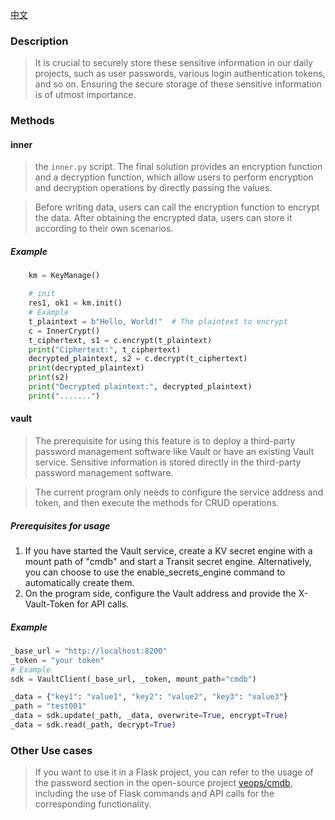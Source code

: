 [中文](README.md)
### Description
> It is crucial to securely store these sensitive information in our daily projects, 
> such as user passwords, various login authentication tokens, and so on. Ensuring 
> the secure storage of these sensitive information is of utmost importance.

### Methods
#### inner
> the `inner.py` script. The final solution provides an encryption function and 
> a decryption function, which allow users to perform encryption and decryption 
> operations by directly passing the values. 

> Before writing data, users can call the encryption function to encrypt the data. 
> After obtaining the encrypted data, users can store it according to their own scenarios.

##### Example
```python
    km = KeyManage()

    # init
    res1, ok1 = km.init()
    # Example
    t_plaintext = b"Hello, World!"  # The plaintext to encrypt
    c = InnerCrypt()
    t_ciphertext, s1 = c.encrypt(t_plaintext)
    print("Ciphertext:", t_ciphertext)
    decrypted_plaintext, s2 = c.decrypt(t_ciphertext)
    print(decrypted_plaintext)
    print(s2)
    print("Decrypted plaintext:", decrypted_plaintext)
    print(".......")
```

#### vault
> The prerequisite for using this feature is to deploy a third-party 
> password management software like Vault or have an existing Vault service.
> Sensitive information is stored directly in the third-party password 
> management software. 

> The current program only needs to configure the service address and token, 
> and then execute the methods for CRUD operations.

##### Prerequisites for usage
1. If you have started the Vault service, create a KV secret engine with a mount path of "cmdb" and start a Transit secret engine. Alternatively, you can choose to use the enable_secrets_engine command to automatically create them.
2. On the program side, configure the Vault address and provide the X-Vault-Token for API calls.

##### Example
```python
_base_url = "http://localhost:8200"
_token = "your token"
# Example
sdk = VaultClient(_base_url, _token, mount_path="cmdb")

_data = {"key1": "value1", "key2": "value2", "key3": "value3"}
_path = "test001"
_data = sdk.update(_path, _data, overwrite=True, encrypt=True)
_data = sdk.read(_path, decrypt=True)
```

### Other Use cases
> If you want to use it in a Flask project, you can refer to the usage of the password
> section in the open-source project [veops/cmdb](http://github.com/veops/cmdb), 
> including the use of Flask commands and API calls for the corresponding functionality.